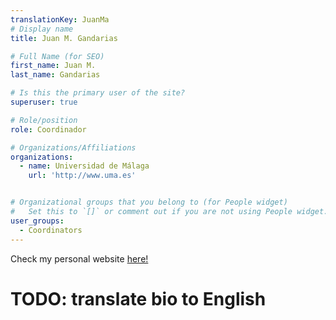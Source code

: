 ```yaml
---
translationKey: JuanMa
# Display name
title: Juan M. Gandarias

# Full Name (for SEO)
first_name: Juan M.
last_name: Gandarias

# Is this the primary user of the site?
superuser: true

# Role/position
role: Coordinador

# Organizations/Affiliations
organizations:
  - name: Universidad de Málaga
    url: 'http://www.uma.es'


# Organizational groups that you belong to (for People widget)
#   Set this to `[]` or comment out if you are not using People widget.
user_groups:
  - Coordinators
---
```


Check my personal website [here!](https://jmgandarias.com)



# TODO: translate bio to English
